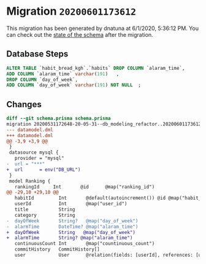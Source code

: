 # Migration `20200601173612`

This migration has been generated by dnatuna at 6/1/2020, 5:36:12 PM.
You can check out the [state of the schema](./schema.prisma) after the migration.

## Database Steps

```sql
ALTER TABLE `habit_bread_kgh`.`habits` DROP COLUMN `alaram_time`,
ADD COLUMN `alaram_time` varchar(191)   ,
DROP COLUMN `day_of_week`,
ADD COLUMN `day_of_week` varchar(191) NOT NULL  ;
```

## Changes

```diff
diff --git schema.prisma schema.prisma
migration 20200531172648-20-05-31--db_modeling_refactor..20200601173612
--- datamodel.dml
+++ datamodel.dml
@@ -3,9 +3,9 @@
 }
 datasource mysql {
   provider = "mysql"
-  url = "***"
+  url      = env("DB_URL")
 }
 model Ranking {
   rankingId     Int       @id      @map("ranking_id")
@@ -29,10 +29,10 @@
   habitId         Int       @default(autoincrement()) @id @map("habit_id")
   userId          Int       @map("user_id")
   title           String
   category        String
-  dayOfWeek       String?   @map("day_of_week")
-  alarmTime       DateTime? @map("alaram_time")
+  dayOfWeek       String   @map("day_of_week")
+  alarmTime       String? @map("alaram_time")
   continuousCount Int       @map("countinuous_count")
   commitHistory   CommitHistory[]
   user            User      @relation(fields: [userId], references: [userId])
```


